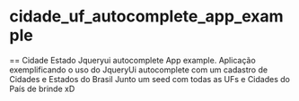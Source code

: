 cidade_uf_autocomplete_app_example
==================================

== Cidade Estado Jqueryui autocomplete App example.    Aplicação exemplificando o uso do JqueryUi autocomplete com um cadastro de Cidades e Estados do Brasil    Junto um seed com todas as UFs e Cidades do País de brinde xD